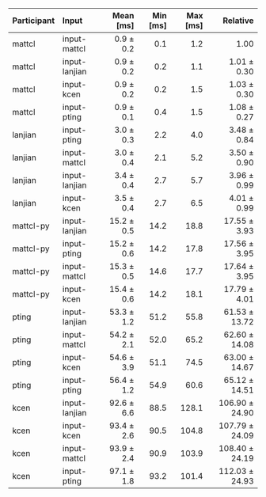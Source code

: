 | Participant | Input | Mean [ms] | Min [ms] | Max [ms] | Relative |
|:---|:---|---:|---:|---:|---:|
| mattcl | input-mattcl | 0.9 ± 0.2 | 0.1 | 1.2 | 1.00 |
| mattcl | input-lanjian | 0.9 ± 0.2 | 0.2 | 1.1 | 1.01 ± 0.30 |
| mattcl | input-kcen | 0.9 ± 0.2 | 0.2 | 1.5 | 1.03 ± 0.30 |
| mattcl | input-pting | 0.9 ± 0.1 | 0.4 | 1.5 | 1.08 ± 0.27 |
| lanjian | input-pting | 3.0 ± 0.3 | 2.2 | 4.0 | 3.48 ± 0.84 |
| lanjian | input-mattcl | 3.0 ± 0.4 | 2.1 | 5.2 | 3.50 ± 0.90 |
| lanjian | input-lanjian | 3.4 ± 0.4 | 2.7 | 5.7 | 3.96 ± 0.99 |
| lanjian | input-kcen | 3.5 ± 0.4 | 2.7 | 6.5 | 4.01 ± 0.99 |
| mattcl-py | input-lanjian | 15.2 ± 0.5 | 14.2 | 18.8 | 17.55 ± 3.93 |
| mattcl-py | input-pting | 15.2 ± 0.6 | 14.2 | 17.8 | 17.56 ± 3.95 |
| mattcl-py | input-mattcl | 15.3 ± 0.5 | 14.6 | 17.7 | 17.64 ± 3.95 |
| mattcl-py | input-kcen | 15.4 ± 0.6 | 14.2 | 18.1 | 17.79 ± 4.01 |
| pting | input-lanjian | 53.3 ± 1.2 | 51.2 | 55.8 | 61.53 ± 13.72 |
| pting | input-mattcl | 54.2 ± 2.1 | 52.0 | 65.2 | 62.60 ± 14.08 |
| pting | input-kcen | 54.6 ± 3.9 | 51.1 | 74.5 | 63.00 ± 14.67 |
| pting | input-pting | 56.4 ± 1.2 | 54.9 | 60.6 | 65.12 ± 14.51 |
| kcen | input-lanjian | 92.6 ± 6.6 | 88.5 | 128.1 | 106.90 ± 24.90 |
| kcen | input-kcen | 93.4 ± 2.6 | 90.5 | 104.8 | 107.79 ± 24.09 |
| kcen | input-mattcl | 93.9 ± 2.4 | 90.9 | 103.9 | 108.40 ± 24.19 |
| kcen | input-pting | 97.1 ± 1.8 | 93.2 | 101.4 | 112.03 ± 24.93 |
